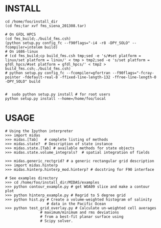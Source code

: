 INSTALL
=======
	cd /home/foo/install_dir
	(cd fms;tar xvf fms_siena_201308.tar)

	# On GFDL HPCS
	(cd fms_build;./build_fms.csh)
	(python setup.py config_fc --f90flags="-i4 -r8 -DPY_SOLO" --fcompiler=intelem build)
	# On i686-linux
	# (cd fms_build;cp build_fms.csh tmp;sed -e 's/#set platform = linux/set platform = linux/' < tmp > tmp2;sed -e 's/set platform = gfdl_hpcs/#set platform = gfdl_hpcs/' < tmp2 > build_fms.csh;./build_fms.csh)
	# python setup.py config_fc --fcompiler=gfortran --f90flags="-fcray-pointer -fdefault-real-8 -ffixed-line-length-132 -ffree-line-length-0 -DPY_SOLO" build


	#  sudo python setup.py install # for root users
	python setup.py install --home=/home/foo/local 

USAGE
=====


	# Using the Ipython interpreter
	>>> import midas
	>>> midas.[Tab]   # complete listing of methods 
	>>> midas.state?  # Description of state instance
	>>> midas.state.[Tab] # available methods for state objects
	>>> midas.state.volume_integrals?  # spatial integration of fields 
	
	>>> midas.generic_rectgrid? # a generic rectangular grid description
	>>> import midas.hinterp
	>>> midas.hinterp.hinterp_mod.hinterp? # docstring for F90 interface
	
	# See examples directory
	>>> cd /home/foo/install_dir/MIDAS/examples
	>>> python contour_example.py # get WOA09 slice and make a contour plot
	>>> python hinterp_example.py # Regrid to 5 degree grid
	>>> python hist.py # Create a volume-weighted histogram of salinity
	                   # data in the Pacific Ocean
	>>> python test_grid_overlay.py # Calculate un-weighted cell averages
					# maximum/minimum and rms deviations
					# from a best-fit planar surface using
					# Scipy solver.
	
	
